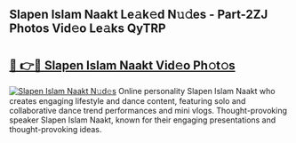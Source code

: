 ## Slapen Islam Naakt Le𝚊k𝚎d N𝚞𝚍es - Part-2ZJ Photos Vid𝚎o Le𝚊ks QyTRP

# <h2><a href="http://fb3oa2e.evod.top/?m=Slapen+Islam+Naakt">🔗 👉🔴 Slapen Islam Naakt Vid𝚎o Ph𝚘t𝚘s</a></h2>

[![Slapen Islam Naakt N𝚞d𝚎s](https://i.imgur.com/8V9OHl7.gif)](http://fb3oa2e.evod.top/?m=Slapen+Islam+Naakt)
Online personality Slapen Islam Naakt who creates engaging lifestyle and dance content, featuring solo and collaborative dance trend performances and mini vlogs. Thought-provoking speaker Slapen Islam Naakt, known for their engaging presentations and thought-provoking ideas. 

